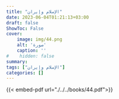 ```yaml
---
title: "الإسلام وإيران"
date: 2023-06-04T01:21:13+03:00
draft: false
ShowToc: False
cover:
    image: img/44.png
    alt: 'صورة'
    caption: ''
#    hidden: false
summary: 
tags: ["الإسلام وإيران"]
categories: []
---
```

{{< embed-pdf url="./../../books/44.pdf">}} 


